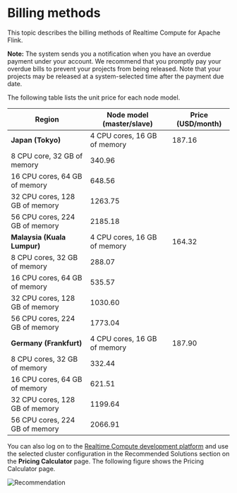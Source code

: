 # Billing methods

This topic describes the billing methods of Realtime Compute for Apache Flink.

**Note:** The system sends you a notification when you have an overdue payment under your account. We recommend that you promptly pay your overdue bills to prevent your projects from being released. Note that your projects may be released at a system-selected time after the payment due date.

The following table lists the unit price for each node model.

|Region|Node model \(master/slave\)|Price \(USD/month\)|
|------|---------------------------|-------------------|
|**Japan \(Tokyo\)**|4 CPU cores, 16 GB of memory|187.16|
|8 CPU core, 32 GB of memory|340.96|
|16 CPU cores, 64 GB of memory|648.56|
|32 CPU cores, 128 GB of memory|1263.75|
|56 CPU cores, 224 GB of memory|2185.18|
|**Malaysia \(Kuala Lumpur\)**|4 CPU cores, 16 GB of memory|164.32|
|8 CPU cores, 32 GB of memory|288.07|
|16 CPU cores, 64 GB of memory|535.57|
|32 CPU cores, 128 GB of memory|1030.60|
|56 CPU cores, 224 GB of memory|1773.04|
|**Germany \(Frankfurt\)**|4 CPU cores, 16 GB of memory|187.90|
|8 CPU cores, 32 GB of memory|332.44|
|16 CPU cores, 64 GB of memory|621.51|
|32 CPU cores, 128 GB of memory|1199.64|
|56 CPU cores, 224 GB of memory|2066.91|

You can also log on to the [Realtime Compute development platform](https://stream-ap-southeast-3.console.aliyun.com) and use the selected cluster configuration in the Recommended Solutions section on the **Pricing Calculator** page. The following figure shows the Pricing Calculator page.

![Recommendation](https://static-aliyun-doc.oss-accelerate.aliyuncs.com/assets/img/en-US/2633097951/p38807.png)

